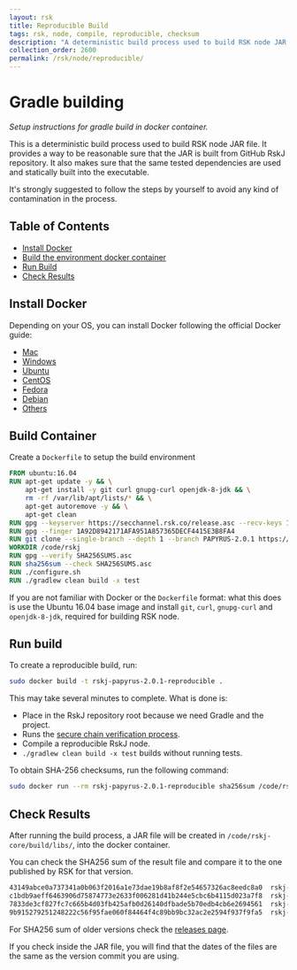 ```yaml
---
layout: rsk
title: Reproducible Build
tags: rsk, node, compile, reproducible, checksum
description: "A deterministic build process used to build RSK node JAR file. Provides a way to be reasonable sure that the JAR is built from GitHub RSKj repository. Makes sure that the same tested dependencies are used and statically built into the executable."
collection_order: 2600
permalink: /rsk/node/reproducible/
---
```


Gradle building
===============

*Setup instructions for gradle build in docker container.*

This is a deterministic build process used to build RSK node JAR file. It provides a way to be reasonable sure that the JAR is built from GitHub RskJ repository. It also makes sure that the same tested dependencies are used and statically built into the executable.

It's strongly suggested to follow the steps by yourself to avoid any kind of contamination in the process.

Table of Contents
-----------------
- [Install Docker](#install-docker)
- [Build the environment docker container](#build-container)
- [Run Build](#run-build)
- [Check Results](#check-results)

Install Docker
--------------
Depending on your OS, you can install Docker following the official Docker guide:

- [Mac](https://docs.docker.com/docker-for-mac/install/)
- [Windows](https://docs.docker.com/docker-for-windows/install/)
- [Ubuntu](https://docs.docker.com/engine/installation/linux/ubuntu/)
- [CentOS](https://docs.docker.com/engine/installation/linux/centos/)
- [Fedora](https://docs.docker.com/engine/installation/linux/fedora/)
- [Debian](https://docs.docker.com/engine/installation/linux/debian/)
- [Others](https://docs.docker.com/engine/installation/#platform-support-matrix)

Build Container
---------------
Create a ```Dockerfile``` to setup the build environment

```Dockerfile
FROM ubuntu:16.04
RUN apt-get update -y && \
    apt-get install -y git curl gnupg-curl openjdk-8-jdk && \
    rm -rf /var/lib/apt/lists/* && \
    apt-get autoremove -y && \
    apt-get clean
RUN gpg --keyserver https://secchannel.rsk.co/release.asc --recv-keys 1A92D8942171AFA951A857365DECF4415E3B8FA4
RUN gpg --finger 1A92D8942171AFA951A857365DECF4415E3B8FA4
RUN git clone --single-branch --depth 1 --branch PAPYRUS-2.0.1 https://github.com/rsksmart/rskj.git /code/rskj
WORKDIR /code/rskj
RUN gpg --verify SHA256SUMS.asc
RUN sha256sum --check SHA256SUMS.asc
RUN ./configure.sh
RUN ./gradlew clean build -x test
```

If you are not familiar with Docker or the ```Dockerfile``` format: what this does is use the Ubuntu 16.04 base image and install ```git```, ```curl```, ```gnupg-curl``` and ```openjdk-8-jdk```, required for building RSK node.


Run build
---------

To create a reproducible build, run:

```bash
sudo docker build -t rskj-papyrus-2.0.1-reproducible .
```

This may take several minutes to complete. What is done is:
- Place in the RskJ repository root because we need Gradle and the project.
- Runs the [secure chain verification process](/rsk/node/security-chain/).
- Compile a reproducible RskJ node.
- `./gradlew clean build -x test` builds without running tests.


To obtain SHA-256 checksums, run the following command:

```bash
sudo docker run --rm rskj-papyrus-2.0.1-reproducible sha256sum /code/rskj/rskj-core/build/libs/rskj-core-2.0.1-PAPYRUS-all.jar /code/rskj/rskj-core/build/libs/rskj-core-2.0.1-PAPYRUS-sources.jar /code/rskj/rskj-core/build/libs/rskj-core-2.0.1-PAPYRUS.jar /code/rskj/rskj-core/build/libs/rskj-core-2.0.1-PAPYRUS.pom
```

Check Results
-------------
After running the build process, a JAR file will be created in ```/code/rskj-core/build/libs/```, into the docker container.

You can check the SHA256 sum of the result file and compare it to the one published by RSK for that version.
```bash
43149abce0a737341a0b063f2016a1e73dae19b8af8f2e54657326ac8eedc8a0  rskj-core/build/libs/rskj-core-2.0.1-PAPYRUS-all.jar
c1bdb9aeff6463906d75874773e2633f006281d41b244e5cbc6b4115d023a7f8  rskj-core/build/libs/rskj-core-2.0.1-PAPYRUS-sources.jar
7833de3cf827fc7c665b4d03fb425afb0d26140dfbade5b70edb4cb6e2694561  rskj-core/build/libs/rskj-core-2.0.1-PAPYRUS.jar
9b915279251248222c56f95fae060f84464f4c89bb9bc32ac2e2594f937f9fa5  rskj-core/build/libs/rskj-core-2.0.1-PAPYRUS.pom
```

For SHA256 sum of older versions check the [releases page](https://github.com/rsksmart/rskj/releases).

If you check inside the JAR file, you will find that the dates of the files are the same as the version commit you are using.
